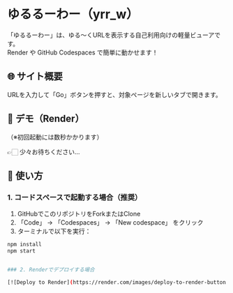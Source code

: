 # ゆるるーわー（yrr_w）

「ゆるるーわー」は、ゆる〜くURLを表示する自己利用向けの軽量ビューアです。  
Render や GitHub Codespaces で簡単に動かせます！


    
## 🌐 サイト概要

URLを入力して「Go」ボタンを押すと、対象ページを新しいタブで開きます。  


## 🚀 デモ（Render）

（※初回起動には数秒かかります）

👉🏻 少々お待ちください…


## 🔧 使い方

### 1. コードスペースで起動する場合（推奨）

1. GitHubでこのリポジトリをForkまたはClone
2. 「Code」 → 「Codespaces」 → 「New codespace」 をクリック
3. ターミナルで以下を実行：

```bash
npm install
npm start


### 2. Renderでデプロイする場合

[![Deploy to Render](https://render.com/images/deploy-to-render-button.svg)](https://render.com/deploy?repo=https://github.com/mer0w0/yrr_w)
